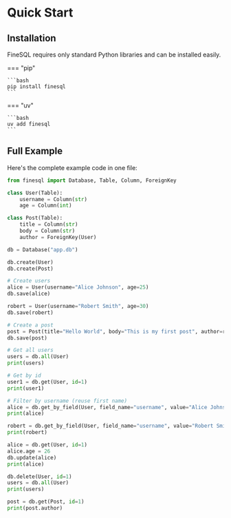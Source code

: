 # Quick Start

## Installation

FineSQL requires only standard Python libraries and can be installed easily.

=== "pip"

    ```bash
    pip install finesql
    ```

=== "uv"

    ```bash
    uv add finesql
    ```

## Full Example

Here's the complete example code in one file:

```python
from finesql import Database, Table, Column, ForeignKey

class User(Table):
    username = Column(str)
    age = Column(int)

class Post(Table):
    title = Column(str)
    body = Column(str)
    author = ForeignKey(User)

db = Database("app.db")

db.create(User)
db.create(Post)

# Create users
alice = User(username="Alice Johnson", age=25)
db.save(alice)

robert = User(username="Robert Smith", age=30)
db.save(robert)

# Create a post
post = Post(title="Hello World", body="This is my first post", author=robert)
db.save(post)

# Get all users
users = db.all(User)
print(users)

# Get by id
user1 = db.get(User, id=1)
print(user1)

# Filter by username (reuse first name)
alice = db.get_by_field(User, field_name="username", value="Alice Johnson")
print(alice)

robert = db.get_by_field(User, field_name="username", value="Robert Smith")
print(robert)

alice = db.get(User, id=1)
alice.age = 26
db.update(alice)
print(alice)

db.delete(User, id=1)
users = db.all(User)
print(users)

post = db.get(Post, id=1)
print(post.author)
```
